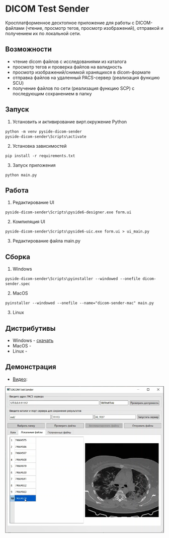 # DICOM Test Sender

Кросплатформенное десктопное приложение для работы с DICOM-файлами (чтение, просмотр тегов, просмотр изображений), отправкой и получением их по локальной сети.

## Возможности
- чтение dicom файлов с исследованиями из каталога
- просмотр тегов и проверка файлов на валидность
- просмотр изображений/снимкой хранящихся в dicom-формате
- отправка файлов на удаленный PACS-сервер (реализация функцию SCU)
- получение файлов по сети (реализация функцию SCP) c последующим сохранением в папку

## Запуск
1. Установить и активирование вирт.окружение Python
```
python -m venv pyside-dicom-sender
pyside-dicom-sender\Scripts\activate
```

2. Установка зависимостей
```
pip install -r requirements.txt
```

3. Запуск приложения
```
python main.py
```

## Работа

1. Редактирование UI
```
pyside-dicom-sender\Scripts\pyside6-designer.exe form.ui
```

2. Компиляция UI
```
pyside-dicom-sender\Scripts\pyside6-uic.exe form.ui > ui_main.py
```

3. Редактирование файла main.py

## Сборка

1. Windows
```
pyside-dicom-sender\Scripts\pyinstaller --windowed --onefile dicom-sender.spec
```
2. MacOS
```
pyinstaller --windowed --onefile --name="dicom-sender-mac" main.py
```
3. Linux

## Дистрибутивы

- Windows - [скачать](https://files.sbermed.ai/s/tESi4tmCERfpmcQ)
- MacOS - 
- Linux - 

## Демонстрация

- [Видео](https://files.sbermed.ai/s/tTH2LQXNt4gCK8p):

[![Watch the video](images/screenshot1.png)](https://files.sbermed.ai/s/tTH2LQXNt4gCK8p)


